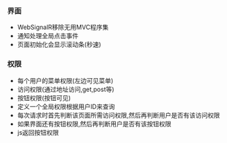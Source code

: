 ### 界面
- WebSignalR移除无用MVC程序集
- 通知处理全局点击事件
- 页面初始化会显示滚动条(秒速)

### 权限
- 每个用户的菜单权限(左边可见菜单)
- 访问权限(通过地址访问,get,post等)
- 按钮权限(按钮可见)
- 定义一个全局权限根据用户ID来查询
- 每次请求时首先判断该页面所需访问权限,然后再判断用户是否有该访问权限
- 如果界面还有按钮权限,然后再判断用户是否有该按钮权限
- js返回按钮权限
